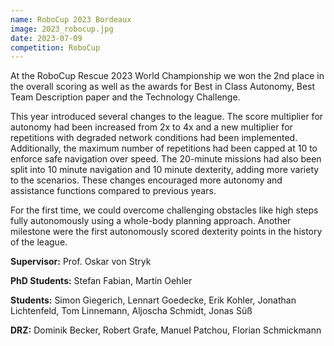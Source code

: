 ```yaml
---
name: RoboCup 2023 Bordeaux
image: 2023_robocup.jpg
date: 2023-07-09
competition: RoboCup
---
```

At the RoboCup Rescue 2023 World Championship we won the 2nd place in the overall scoring as well as the awards for Best in Class Autonomy, Best Team Description paper and the Technology Challenge.

This year introduced several changes to the league. The score multiplier for autonomy had been increased from 2x to 4x and a new multiplier for repetitions with degraded network conditions had been implemented. Additionally, the maximum number of repetitions had been capped at 10 to enforce safe navigation over speed. The 20-minute missions had also been split into 10 minute navigation and 10 minute dexterity, adding more variety to the scenarios. These changes encouraged more autonomy and assistance functions compared to previous years.

For the first time, we could overcome challenging obstacles like high steps fully autonomously using a whole-body planning approach. Another milestone were the first autonomously scored dexterity points in the history of the league.

**Supervisor:** Prof. Oskar von Stryk

**PhD Students:**  Stefan Fabian, Martin Oehler

**Students:** Simon Giegerich, Lennart Goedecke, Erik Kohler, Jonathan Lichtenfeld, Tom Linnemann, Aljoscha Schmidt, Jonas Süß

**DRZ:** Dominik Becker, Robert Grafe, Manuel Patchou, Florian Schmickmann
